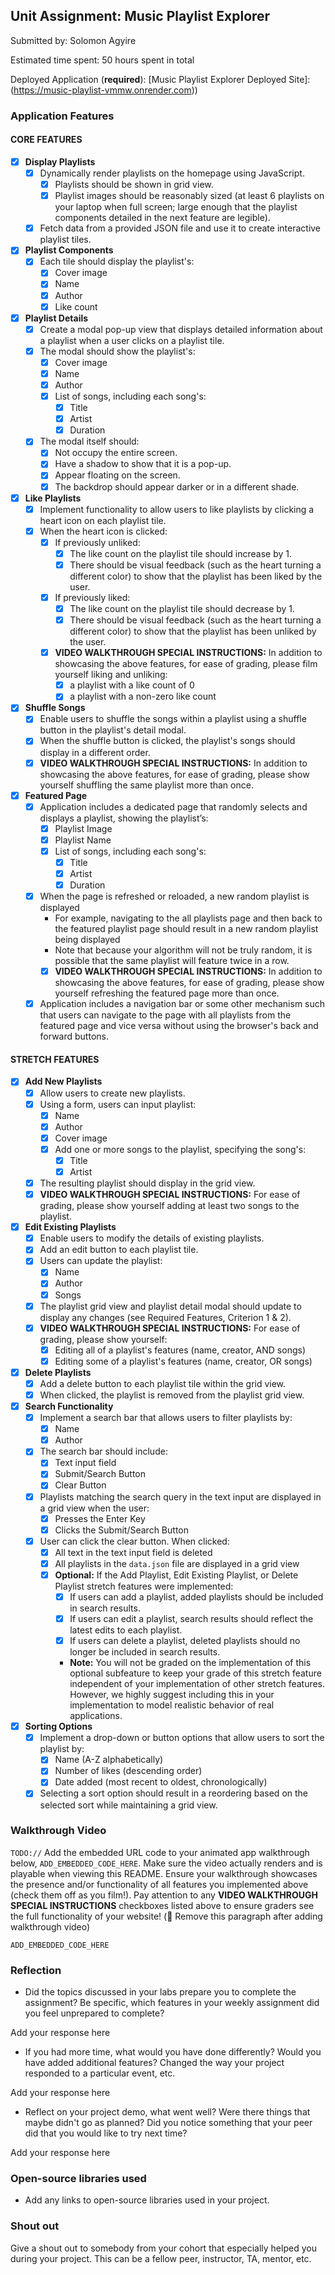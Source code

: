 ## Unit Assignment: Music Playlist Explorer

Submitted by: Solomon Agyire

Estimated time spent: 50 hours spent in total

Deployed Application (**required**): [Music Playlist Explorer Deployed Site]: (https://music-playlist-vmmw.onrender.com))

### Application Features

#### CORE FEATURES

-[x] **Display Playlists**
  -[x] Dynamically render playlists on the homepage using JavaScript.
    -[x] Playlists should be shown in grid view.
    -[x] Playlist images should be reasonably sized (at least 6 playlists on your laptop when full screen; large enough that the playlist components detailed in the next feature are legible).
  -[x] Fetch data from a provided JSON  file and use it to create interactive playlist tiles.

-[x] **Playlist Components**
  -[x] Each tile should display the playlist's:
    -[x] Cover image
    -[x] Name
    -[x] Author
    -[x] Like count

-[x] **Playlist Details**
  -[x] Create a modal pop-up view that displays detailed information about a playlist when a user clicks on a playlist tile.
  -[x] The modal should show the playlist's:
    -[x] Cover image
    -[x] Name
    -[x] Author
    -[x] List of songs, including each song's:
      -[x] Title
      -[x] Artist
      -[x] Duration
  -[x] The modal itself should:
    -[x] Not occupy the entire screen.
    -[x] Have a shadow to show that it is a pop-up.
    -[x] Appear floating on the screen.
    -[x] The backdrop should appear darker or in a different shade.

-[x] **Like Playlists**
  -[x] Implement functionality to allow users to like playlists by clicking a heart icon on each playlist tile.
  -[x] When the heart icon is clicked:
    -[x] If previously unliked:
      -[x] The like count on the playlist tile should increase by 1.
      -[x] There should be visual feedback (such as the heart turning a different color) to show that the playlist has been liked by the user.
    -[x] If previously liked:
      -[x] The like count on the playlist tile should decrease by 1.
      -[x] There should be visual feedback (such as the heart turning a different color) to show that the playlist has been unliked by the user.
    -[x] **VIDEO WALKTHROUGH SPECIAL INSTRUCTIONS:** In addition to showcasing the above features, for ease of grading, please film yourself liking and unliking:
      -[x] a playlist with a like count of 0
      -[x] a playlist with a non-zero like count

-[x] **Shuffle Songs**
  -[x] Enable users to shuffle the songs within a playlist using a shuffle button in the playlist's detail modal.
  -[x] When the shuffle button is clicked, the playlist's songs should display in a different order.
  -[x] **VIDEO WALKTHROUGH SPECIAL INSTRUCTIONS:** In addition to showcasing the above features, for ease of grading, please show yourself shuffling the same playlist more than once. 
  
-[x] **Featured Page**
  -[x] Application includes a dedicated page that randomly selects and displays a playlist, showing the playlist’s:
    -[x] Playlist Image
    -[x] Playlist Name
    -[x] List of songs, including each song's:
      -[x] Title
      -[x] Artist
      -[x] Duration
  -[x] When the page is refreshed or reloaded, a new random playlist is displayed
    - For example, navigating to the all playlists page and then back to the featured playlist page should result in a new random playlist being displayed
    - Note that because your algorithm will not be truly random, it is possible that the same playlist will feature twice in a row. 
    -[x] **VIDEO WALKTHROUGH SPECIAL INSTRUCTIONS:** In addition to showcasing the above features, for ease of grading, please show yourself refreshing the featured page more than once. 
  -[x] Application includes a navigation bar or some other mechanism such that users can navigate to the page with all playlists from the featured page and vice versa without using the browser's back and forward buttons. 

#### STRETCH FEATURES

-[x] **Add New Playlists**
  -[x] Allow users to create new playlists.
  -[x] Using a form, users can input playlist:
    -[x] Name
    -[x] Author
    -[x] Cover image
    -[x] Add one or more songs to the playlist, specifying the song's:
      -[x] Title
      -[x] Artist
  -[x] The resulting playlist should display in the grid view.
  -[x] **VIDEO WALKTHROUGH SPECIAL INSTRUCTIONS:** For ease of grading, please show yourself adding at least two songs to the playlist. 

-[x] **Edit Existing Playlists**
  -[x] Enable users to modify the details of existing playlists.
  -[x] Add an edit button to each playlist tile.
  -[x] Users can update the playlist:
    -[x] Name
    -[x] Author
    -[x] Songs
  -[x] The playlist grid view and playlist detail modal should update to display any changes (see Required Features, Criterion 1 & 2).
  -[x] **VIDEO WALKTHROUGH SPECIAL INSTRUCTIONS:** For ease of grading, please show yourself:
    -[x] Editing all of a playlist's features (name, creator, AND songs)
    -[x] Editing some of a playlist's features (name, creator, OR songs) 

-[x] **Delete Playlists**
  -[x] Add a delete button to each playlist tile within the grid view.
  -[x] When clicked, the playlist is removed from the playlist grid view.

-[x] **Search Functionality**
  -[x] Implement a search bar that allows users to filter playlists by:
    -[x] Name 
    -[x] Author
  -[x] The search bar should include:
    -[x] Text input field
    -[x] Submit/Search Button
    -[x] Clear Button
  -[x] Playlists matching the search query in the text input are displayed in a grid view when the user:
    -[x] Presses the Enter Key
    -[x] Clicks the Submit/Search Button 
  -[x] User can click the clear button. When clicked:
    -[x] All text in the text input field is deleted
    -[x] All playlists in the `data.json` file are displayed in a grid view
    -[x] **Optional:** If the Add Playlist, Edit Existing Playlist, or Delete Playlist stretch features were implemented:
      -[x] If users can add a playlist, added playlists should be included in search results.
      -[x] If users can edit a playlist, search results should reflect the latest edits to each playlist.
      -[x] If users can delete a playlist, deleted playlists should no longer be included in search results.
      - **Note:** You will not be graded on the implementation of this optional subfeature to keep your grade of this stretch feature independent of your implementation of other stretch features. However, we highly suggest including this in your implementation to model realistic behavior of real applications. 

-[x] **Sorting Options**
  -[x] Implement a drop-down or button options that allow users to sort the playlist by:
    -[x] Name (A-Z alphabetically)
    -[x] Number of likes (descending order)
    -[x] Date added (most recent to oldest, chronologically)
  -[x] Selecting a sort option should result in a reordering based on the selected sort while maintaining a grid view.

### Walkthrough Video

`TODO://` Add the embedded URL code to your animated app walkthrough below, `ADD_EMBEDDED_CODE_HERE`. Make sure the video actually renders and is playable when viewing this README. Ensure your walkthrough showcases the presence and/or functionality of all features you implemented above (check them off as you film!). Pay attention to any **VIDEO WALKTHROUGH SPECIAL INSTRUCTIONS** checkboxes listed above to ensure graders see the full functionality of your website! (🚫 Remove this paragraph after adding walkthrough video)

`ADD_EMBEDDED_CODE_HERE`

### Reflection

* Did the topics discussed in your labs prepare you to complete the assignment? Be specific, which features in your weekly assignment did you feel unprepared to complete?

Add your response here

* If you had more time, what would you have done differently? Would you have added additional features? Changed the way your project responded to a particular event, etc.
  
Add your response here

* Reflect on your project demo, what went well? Were there things that maybe didn't go as planned? Did you notice something that your peer did that you would like to try next time?

Add your response here

### Open-source libraries used

- Add any links to open-source libraries used in your project.

### Shout out

Give a shout out to somebody from your cohort that especially helped you during your project. This can be a fellow peer, instructor, TA, mentor, etc.
